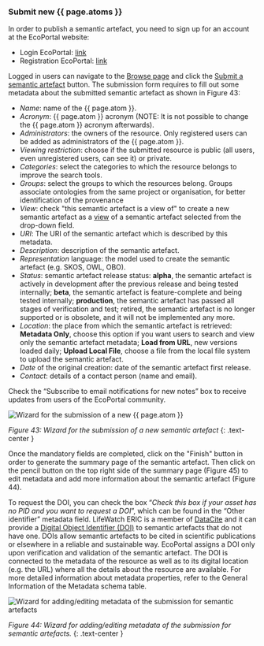 ### Submit new {{ page.atoms }}

In order to publish a semantic artefact, you need to sign up for an account at the EcoPortal website:
- Login EcoPortal: [link](http://ecoportal.lifewatchitaly.eu/login?redirect=http%3A%2F%2Fecoportal.lifewatchitaly.eu%2F)
- Registration EcoPortal: [link](http://ecoportal.lifewatchitaly.eu/accounts/new)

Logged in users can navigate to the [Browse page](http://ecoportal.lifewatchitaly.eu/ontologies) and click the [Submit a semantic artefact](http://ecoportal.lifewatchitaly.eu/ontologies/new) button. The submission form requires to fill out some metadata about the submitted semantic artefact as shown in Figure 43:

- *Name*: name of the {{ page.atom }}.
- *Acronym*: {{ page.atom }} acronym (NOTE: It is not possible to change the {{ page.atom }} acronym afterwards).
- *Administrators*: the owners of the resource. Only registered users can be added as administrators of the {{ page.atom }}. 
- *Viewing restriction*: choose if the submitted resource is public (all users, even unregistered users, can see it) or private. 
- *Categories*: select the categories to which the resource belongs to improve the search tools.
- *Groups*: select the groups to which the resources belong. Groups associate ontologies from the same project or organisation, for better identification of the provenance
- *View*: check "this semantic artefact is a view of" to create a new semantic artefact as a [view]() of a semantic artefact selected from the drop-down field.
- *URI*: The URI of the semantic artefact which is described by this metadata.
- *Description*: description of the semantic artefact.
- *Representation* language: the model used to create the semantic artefact (e.g. SKOS, OWL, OBO).
- *Status*: semantic artefact release status: **alpha**, the semantic artefact is actively in development after the previous release and being tested internally; **beta**, the semantic artefact is feature-complete and being tested internally; **production**, the semantic artefact has passed all stages of verification and test; retired, the semantic artefact is no longer supported or is obsolete, and it will not be implemented any more.
- *Location*: the place from which the semantic artefact is retrieved: **Metadata Only**, choose this option if you want users to search and view only the semantic artefact metadata; **Load from URL**, new versions loaded daily; **Upload Local File**, choose a file from the local file system to upload the semantic artefact.
- *Date* of the original creation: date of the semantic artefact first release.
- *Contact*: details of a contact person (name and email).


Check the “Subscribe to email notifications for new notes” box to receive updates from users of the EcoPortal community.

![Wizard for the submission of a new {{ page.atom }}]({{site.figures_link}}/{{page.portal}}/Figure43.png)

_Figure 43:  Wizard for the submission of a new semantic artefact_
{: .text-center }

Once the mandatory fields are completed, click on the "Finish" button in order to generate the summary page of the semantic artefact. Then click on the pencil button on the top right side of the summary page (Figure 45) to edit metadata and add more information about the semantic artefact (Figure 44).

To request the DOI, you can check the box “*Check this box if your asset has no PID and you want to request a DOI*”, which can be found in the “Other identifier” metadata field.
LifeWatch ERIC is a member of [DataCite](https://datacite.org/) and it can provide a [Digital Object Identifier (DOI)](https://www.doi.org/) to semantic artefacts that do not have one. DOIs allow semantic artefacts to be cited in scientific publications or elsewhere in a reliable and sustainable way. EcoPortal assigns a DOI only upon verification and validation of the semantic artefact. The DOI is connected to the metadata of the resource as well as to its digital location (e.g. the URL) where all the details about the resource are available.
For more detailed information about metadata properties, refer to the General Information of the Metadata schema table.

![Wizard for adding/editing metadata of the submission for semantic artefacts]({{site.figures_link}}/{{page.portal}}/Figure44.png)

_Figure 44:  Wizard for adding/editing metadata of the submission for semantic artefacts._
{: .text-center }


